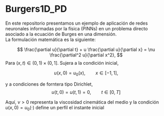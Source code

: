# Burgers1D_PD
En este repositorio presentamos un ejemplo de aplicación de redes neuronales informadas por la física (PINNs) en un problema directo asociado a la ecuación de Burges en una dimensión.  
La formulación matemática es la siguiente:

$$
 \frac{\partial u}{\partial t} + u \frac{\partial u}{\partial x} = \nu \frac{\partial^2 u}{\partial x^2},
$$
Para  $(x,t) \in (0,1)\times(0,1]$. Sujera a la condición inicial,

 $$
 u(x,0) = u_{0}(x), \qquad  x \in [-1,1],
 $$

 y a condiciones de forntera tipo Dirichlet,
$$
u(t,0) = u(t,1) = 0, \qquad  t \in [0,T]
$$


Aquí, $\nu > 0$ representa la viscosidad cinemática del medio  y la condición  $u(x,0) = u_{0} (\cdot)$ define un perfil el instante inicial
